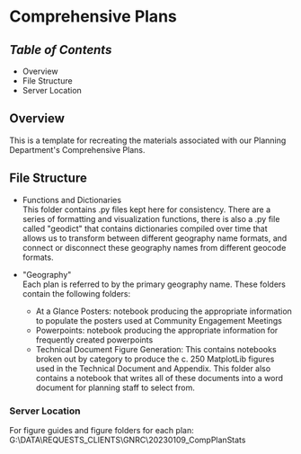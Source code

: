 # **Comprehensive Plans**

## *Table of Contents*  
+ Overview  
+ File Structure
+ Server Location  

## Overview

This is a template for recreating the materials associated with our Planning Department's Comprehensive Plans. 

## File Structure   

+ Functions and Dictionaries  
    This folder contains .py files kept here for consistency. There are a series of formatting and visualization functions, there is also a .py file called "geodict" that contains dictionaries compiled over time that allows us to transform between different geography name formats, and connect or disconnect these geography names from different geocode formats.  

+ "Geography"  
    Each plan is referred to by the primary geography name. These folders contain the following folders:  
    + At a Glance Posters: notebook producing the appropriate information to populate the posters used at Community Engagement Meetings  
    + Powerpoints: notebook producing the appropriate information for frequently created powerpoints  
    + Technical Document Figure Generation: This contains notebooks broken out by category to produce the c. 250 MatplotLib figures used in the Technical Document and Appendix. This folder also contains a notebook that writes all of these documents into a word document for planning staff to select from.  

### Server Location  

For figure guides and figure folders for each plan: G:\DATA\REQUESTS_CLIENTS\GNRC\20230109_CompPlanStats